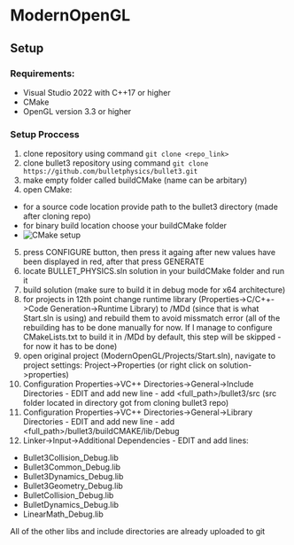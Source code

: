 # ModernOpenGL
## Setup
### Requirements: 
  -  Visual Studio 2022 with C++17 or higher
  -  CMake
  -  OpenGL version 3.3 or higher
### Setup Proccess
1. clone repository using command ```git clone <repo_link>```
2. clone bullet3 repository using command ```git clone https://github.com/bulletphysics/bullet3.git```
3. make empty folder called buildCMake (name can be arbitary) 
4. open CMake:
  -  for a source code location provide path to the bullet3 directory (made after cloning repo)
  -  for binary build location choose your buildCMake folder
  -  ![CMake setup](https://github.com/[NEYMARKO]/[ModernOpenGL]/blob/[main]/READMEIMAGES/CMake_options.png?raw=true)

5. press CONFIGURE button, then press it againg after new values have been displayed in red, after that press GENERATE
6. locate BULLET_PHYSICS.sln solution in your buildCMake folder and run it
7. build solution (make sure to build it in debug mode for x64 architecture)
8. for projects in 12th point change runtime library (Properties->C/C++->Code Generation->Runtime Library) to /MDd (since that is what Start.sln is using) and rebuild them to avoid missmatch error (all of the rebuilding has to be done manually for now. If I manage to configure CMakeLists.txt to build it in /MDd by default, this step will be skipped - for now it has to be done)
9. open original project (ModernOpenGL/Projects/Start.sln), navigate to project settings: Project->Properties (or right click on solution->properties)
10. Configuration Properties->VC++ Directories->General->Include Directories - EDIT and add new line - add <full_path>/bullet3/src (src folder located in directory got from cloning bullet3 repo)
11. Configuration Properties->VC++ Directories->General->Library Directories - EDIT and add new line - add <full_path>/bullet3/buildCMAKE/lib/Debug
12. Linker->Input->Additional Dependencies - EDIT and add lines:
  -  Bullet3Collision_Debug.lib
  -  Bullet3Common_Debug.lib
  -  Bullet3Dynamics_Debug.lib
  -  Bullet3Geometry_Debug.lib
  -  BulletCollision_Debug.lib
  -  BulletDynamics_Debug.lib
  -  LinearMath_Debug.lib


All of the other libs and include directories are already uploaded to git
